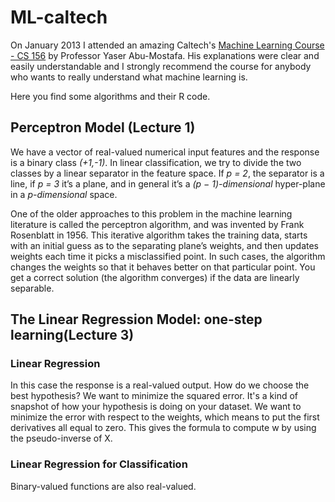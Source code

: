 ML-caltech
==========
On January 2013 I attended an amazing Caltech's [Machine Learning Course - CS 156](https://work.caltech.edu/telecourse.html) by Professor Yaser Abu-Mostafa.
His explanations were clear and easily understandable and I strongly recommend the course for anybody who wants 
to really understand what machine learning is.

Here you find some algorithms and their R code.

## Perceptron Model (Lecture 1)
We have a vector of real-valued numerical input features and the response is a binary class *(+1,-1)*. In linear classification, 
we try to divide the two classes by a linear separator in the feature space. If *p = 2*, the separator is a line, 
if *p = 3* it’s a plane, and in general it’s a *(p − 1)-dimensional* hyper-plane in a *p-dimensional* space.

One of the older approaches to this problem in the machine learning literature is called the perceptron algorithm, 
and was invented by Frank Rosenblatt in 1956. This iterative algorithm takes the training data, starts with an
initial guess as to the separating plane’s weights, and then updates weights each time it picks a misclassified point.
In such cases, the algorithm changes the weights so that it behaves better on that particular point.
You get a correct solution (the algorithm converges) if the data are linearly separable. 

## The Linear Regression Model: one-step learning(Lecture 3)
### Linear Regression 
In this case the response is a real-valued output. How do we choose the best hypothesis? We want to minimize the squared error.
It's a kind of snapshot of how your hypothesis is doing on your dataset. We want to minimize the error with respect to the weights, which means to put 
the first derivatives all equal to zero. This gives the formula to compute w by using the pseudo-inverse of X.

### Linear Regression for Classification
Binary-valued functions are also real-valued. 


